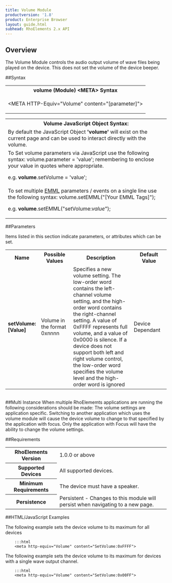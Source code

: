 ```yaml
---
title: Volume Module
productversion: '1.8'
product: Enterprise Browser
layout: guide.html
subhead: RhoElements 2.x API
---
```


## Overview
The Volume Module controls the audio output volume of wave files being played on the device. This does not set the volume of the device beeper.

##Syntax

<table class="re-table">
<tr>
<th class="tableHeading">volume (Module) &lt;META&gt; Syntax</th>
</tr>
<tr>
<td class="clsSyntaxCells clsOddRow"><p>&lt;META HTTP-Equiv="Volume" content="[parameter]"&gt;</p>
</td>
</tr>
</table>

<table class="re-table"><tr><th class="tableHeading">Volume JavaScript Object Syntax:</th></tr>
<tr><td class="clsSyntaxCells clsOddRow">
By default the JavaScript Object <b>'volume'</b> will exist on the current page and can be used to interact directly with the volume.
</td>
</tr>
<tr><td class="clsSyntaxCells clsEvenRow">
To Set volume parameters via JavaScript use the following syntax: volume.parameter = 'value'; remembering to enclose your value in quotes where appropriate.  
<P />e.g. <b>volume</b>.setVolume = 'value';
</td>
</tr>
<tr><td class="clsSyntaxCells clsOddRow">							
To set multiple <a href="/rhoelements/EMMLOverview">EMML</a> parameters / events on a single line use the following syntax: volume.setEMML("[Your EMML Tags]");
<P />
e.g. <b>volume</b>.setEMML("setVolume:<i>value</i>");							
</td>
</tr>
</table>

##Parameters

Items listed in this section indicate parameters, or attributes which can be set.

<table class="re-table"><col width="20%" /><col width="20%" /><col width="38%" /><col width="22%" /><tr><th class="tableHeading">Name</th><th class="tableHeading">Possible Values</th><th class="tableHeading">Description</th><th class="tableHeading">Default Value</th></tr>
<tr>
<td class="clsSyntaxCells clsOddRow"><b>setVolume:[Value]
</b></td>
<td class="clsSyntaxCells clsOddRow">Volume in the format 0xnnnn</td>
<td class="clsSyntaxCells clsOddRow">Specifies a new volume setting. The low-order word contains the left-channel volume setting, and the high-order word contains the right-channel setting. A value of 0xFFFF represents full volume, and a value of 0x0000 is silence. If a device does not support both left and right volume control, the low-order word specifies the volume level and the high-order word is ignored</td>
<td class="clsSyntaxCells clsOddRow">Device Dependant</td>
</tr>
</table>

<table class="re-table"><col width="78%" /><col width="8%" /><col width="1%" /><col width="5%" /><col width="1%" /><col width="5%" /><col width="2%" />
</table>

##Multi Instance
When multiple RhoElememts applications are running the following considerations should be made: The volume settings are application specific. Switching to another application which uses the volume module will cause the device volume to change to that specified by the application with focus. Only the application with Focus will have the ability to change the volume settings.

##Requirements

<table class="re-table"><tr>
<th class="tableHeading">RhoElements Version</th>
<td class="clsSyntaxCell clsEvenRow">1.0.0 or above
</td>
</tr>
<tr><th class="tableHeading">Supported Devices</th><td class="clsSyntaxCell clsOddRow">All supported devices.</td></tr>
<tr><th class="tableHeading">Minimum Requirements</th><td class="clsSyntaxCell clsOddRow">The device must have a speaker.</td>
</tr>
<tr><th class="tableHeading">Persistence</th><td class="clsSyntaxCell clsEvenRow">Persistent - Changes to this module will persist when navigating to a new page.</td>
</tr>
</table>


##HTML/JavaScript Examples

The following example sets the device volume to its maximum for all devices

		:::html
		<meta http-equiv="Volume" content="SetVolume:0xFFFF">
		
The following example sets the device volume to its maximum for devices with a single wave output channel.
		
		:::html
		<meta http-equiv="Volume" content="SetVolume:0x00FF">
		
